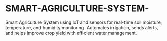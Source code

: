 # SMART-AGRICULTURE-SYSTEM-
Smart Agriculture System using IoT and sensors for real-time soil moisture, temperature, and humidity monitoring. Automates irrigation, sends alerts, and helps improve crop yield with efficient water management.
